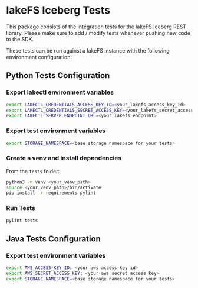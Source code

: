 # lakeFS Iceberg Tests

This package consists of the integration tests for the lakeFS Iceberg REST library.
Please make sure to add / modify tests whenever pushing new code to the SDK.

These tests can be run against a lakeFS instance with the following environment configuration:

## Python Tests Configuration

### Export lakectl environment variables

```sh
export LAKECTL_CREDENTIALS_ACCESS_KEY_ID=<your_lakefs_access_key_id>
export LAKECTL_CREDENTIALS_SECRET_ACCESS_KEY=<your_lakefs_secret_access_key>
export LAKECTL_SERVER_ENDPOINT_URL=<your_lakefs_endpoint>
```

### Export test environment variables

```sh
export STORAGE_NAMESPACE=<base storage namespace for your tests>
```

### Create a venv and install dependencies

From the `tests` folder:

```sh
python3 -m venv <your_venv_path>
source <your_venv_path>/bin/activate
pip install -r requirements pylint
```

### Run Tests

```sh
pylint tests
```

## Java Tests Configuration

### Export test environment variables

```sh
export AWS_ACCESS_KEY_ID: <your aws access key id>
export AWS_SECRET_ACCESS_KEY: <your aws secret access key>
export STORAGE_NAMESPACE=<base storage namespace for your tests>
```